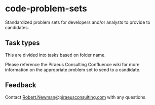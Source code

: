 # code-problem-sets
Standardized problem sets for developers and/or analysts to provide to candidates.

## Task types

This are divided into tasks based on folder name.

Please reference the Piraeus Consulting Confluence wiki for more information on the appropriate problem set to send to a candidate.

## Feedback

Contact Robert.Newman@piraeusconsulting.com with any questions.